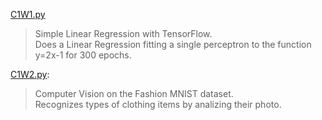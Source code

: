 

[C1W1.py](C1W1.py)
> Simple Linear Regression with TensorFlow.  
Does a Linear Regression fitting a single perceptron to the function y=2x-1 for 300 epochs.

[C1W2.py](C1W2.py):
> Computer Vision on the Fashion MNIST dataset.  
Recognizes types of clothing items
by analizing their photo.
